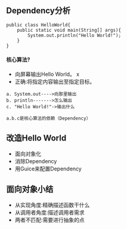 ## Dependency分析
```
public class HelloWorld{
    public static void main(String[] args){
        System.out.println("Hello World!");
    }
}
```


#### 核心算法?
- 向屏幕输出Hello World。 x
- 正确:将指定内容输出至指定目标。

```
a. System.out---->向那里输出
b. println------->怎么输出
c. "Hello World!"->输出什么

a.b.c是核心算法的依赖（Dependency）
```

## 改造Hello World
- 面向对象化
- 消除Dependency
- 用Guice来配置Dependency

## 面向对象小结
- 从实现角度:精确描述函数干什么
- 从调用者角度:描述调用者需求
- 两者不匹配:需要进行抽象的点
